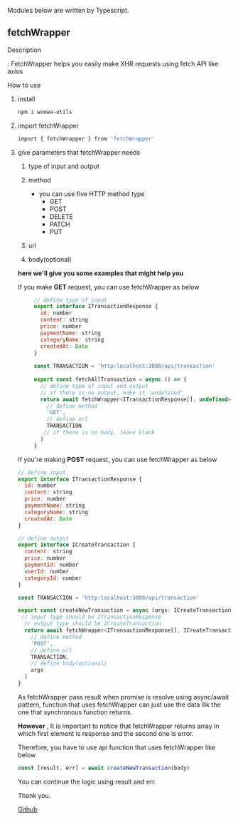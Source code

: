 Modules below are written by Typescript.

## fetchWrapper

Description

: FetchWrapper helps you easily make XHR requests using fetch API like axios

How to use

1. install

   ```bash
   npm i woowa-utils
   ```

2. import fetchWrapper

   ```bash
   import { fetchWrapper } from 'fetchWrapper'
   ```

3. give parameters that fetchWrapper needs

   1. type of input and output

   2. method
      * you can use five HTTP method type
        * GET
        * POST
        * DELETE
        * PATCH
        * PUT
   3. url
   4. body(optional)

   

   **here we'll give you some examples that might help you**

   

   If you make **GET** request, you can use fetchWrapper as below

    ```js
         // define type of input
         export interface ITransactionResponse {
           id: number
           content: string
           price: number
           paymentName: string
           categoryName: string
           createdAt: Date
         }
         
         const TRANSACTION = 'http:localhost:3000/api/transaction'
         
         export const fetchAllTransaction = async () => {
           // define type of input and output
           // if there is no output, make it 'undefined'
           return await fetchWrapper<ITransactionResponse[], undefined>(
             // define method
             'GET',
             // define url
             TRANSACTION
            // if there is no body, leave blank 
           )
         }
    ```

   If you're making **POST** request, you can use fetchWrapper as below

   ```js
   // define input
   export interface ITransactionResponse {
     id: number
     content: string
     price: number
     paymentName: string
     categoryName: string
     createdAt: Date
   }
   
   // define output
   export interface ICreateTransaction {
     content: string
     price: number
     paymentId: number
     userId: number
     categoryId: number
   }
   
   const TRANSACTION = 'http:localhost:3000/api/transaction'
   
   export const createNewTransaction = async (args: ICreateTransaction) => {
   	// input type should be ITransactionResponse
     // output type should be ICreateTransaction
     return await fetchWrapper<ITransactionResponse[], ICreateTransaction>(
       // define method
       'POST',
       // define url
       TRANSACTION,
       // define body(optional)
       args
     )
   }
   ```

   As fetchWrapper pass result when promise is resolve using async/await pattern, function that uses fetchWrapper can just use the data llik the one that synchronous function returns.

   

   **However** , It is important to notice that fetchWrapper returns array in which first element is response and the second one is error.

   

   Therefore, you have to use api function that uses fetchWrapper like below

   

   ```js
   const [result, err] = await createNewTransaction(body)
   ```

   You can continue the logic using result and err.

   

   Thank you.

   

   [Github](https://github.com/woowa-techcamp-2020/woowa-utils/blob/master/README.md)

   


